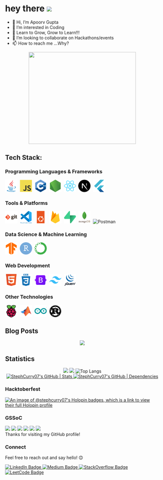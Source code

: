 <h1>
  hey there
  <img src="https://media.giphy.com/media/11G3BfpcEsLjc4/giphy.gif" width="30px"/>
</h1>

- 👋 Hi, I’m Apoorv Gupta
- 👀 I’m interested in Coding
- 🌱 Learn to Grow, Grow to Learn!!!
- 💞️ I’m looking to collaborate on Hackathons/events
- 📫 How to reach me ...Why?

<div align="center">
  <img src="https://media.giphy.com/media/YAnpMSHcurJVS/giphy.gif" width = 350 height = 300</img>
</div>

## Tech Stack:

### Programming Languages & Frameworks
<div>
    <img src="https://github.com/devicons/devicon/blob/master/icons/java/java-original.svg" title="Java" alt="Java" width="40" height="40"/>&nbsp;
    <img src="https://github.com/devicons/devicon/blob/master/icons/javascript/javascript-original.svg" title="JavaScript" alt="JavaScript" width="40" height="40"/>&nbsp;
    <img src="https://github.com/devicons/devicon/blob/master/icons/cplusplus/cplusplus-original.svg" title="C++" width="40" height="40"/>&nbsp;
    <img src="https://github.com/devicons/devicon/blob/master/icons/nodejs/nodejs-original.svg" title="NodeJS" alt="NodeJS" width="40" height="40"/>&nbsp;
    <img src="https://github.com/devicons/devicon/blob/master/icons/react/react-original.svg" title="React" alt="React" width="40" height="40"/>&nbsp;
    <img src="https://github.com/devicons/devicon/blob/master/icons/nextjs/nextjs-original.svg" title="NextJS" alt="NextJS" width="40" height="40"/>&nbsp;
    <img src="https://github.com/devicons/devicon/blob/master/icons/flutter/flutter-original.svg" title="Flutter" width="40" height="40"/>&nbsp;
</div>

### Tools & Platforms
<div>
    <img src="https://github.com/devicons/devicon/blob/master/icons/git/git-original-wordmark.svg" title="Git" alt="Git" width="40" height="40"/>&nbsp;
    <img src="https://github.com/devicons/devicon/blob/master/icons/vscode/vscode-original-wordmark.svg" title="VSCode" alt="VSCode" width="40" height="40"/>&nbsp;
    <img src="https://github.com/devicons/devicon/blob/master/icons/ubuntu/ubuntu-original.svg" title="Ubuntu" alt="Ubuntu" width="40" height="40"/>&nbsp;
    <img src="https://github.com/devicons/devicon/blob/master/icons/firebase/firebase-original.svg" title="Firebase" alt="Firebase" width="40" height="40"/>&nbsp;
    <img src="https://github.com/devicons/devicon/blob/master/icons/supabase/supabase-original.svg" title="Supabase" alt="Supabase" width="40" height="40"/>&nbsp;
    <img src="https://github.com/devicons/devicon/blob/master/icons/mongodb/mongodb-original-wordmark.svg" title="MongoDB" alt="MongoDB" width="40" height="40"/>&nbsp;
    <img src="https://www.vectorlogo.zone/logos/getpostman/getpostman-icon.svg" title="Postman" alt="Postman" width="40" height="40"/>&nbsp;
</div>

### Data Science & Machine Learning
<div>
    <img src="https://github.com/devicons/devicon/blob/master/icons/tensorflow/tensorflow-original.svg" title="Tensorflow" alt="Tensorflow" width="40" height="40"/>&nbsp;
    <img src="https://github.com/devicons/devicon/blob/master/icons/rstudio/rstudio-original.svg" title="RStudio" alt="RStudio" width="40" height="40"/>&nbsp;
    <img src="https://github.com/devicons/devicon/blob/master/icons/anaconda/anaconda-original.svg" title="Anaconda" width="40" height="40"/>&nbsp;
</div>

### Web Development
<div>
    <img src="https://github.com/devicons/devicon/blob/master/icons/html5/html5-original.svg" title="HTML5" alt="HTML" width="40" height="40"/>&nbsp;
    <img src="https://github.com/devicons/devicon/blob/master/icons/css3/css3-plain-wordmark.svg" title="CSS3" alt="CSS" width="40" height="40"/>&nbsp;
    <img src="https://github.com/devicons/devicon/blob/master/icons/bootstrap/bootstrap-original.svg" title="Bootstrap" alt="Bootstrap" width="40" height="40"/>&nbsp;
    <img src="https://github.com/devicons/devicon/blob/master/icons/tailwindcss/tailwindcss-original.svg" title="TailwindCSS" alt="TailwindCSS" width="40" height="40"/>&nbsp;
    <img src="https://github.com/devicons/devicon/blob/master/icons/jquery/jquery-original-wordmark.svg" title="jQuery" alt="jQuery" width="40" height="40"/>&nbsp;
</div>

### Other Technologies
<div>
    <img src="https://github.com/devicons/devicon/blob/master/icons/raspberrypi/raspberrypi-original.svg" title="Raspberry Pi" alt="Raspberry Pi" width="40" height="40"/>&nbsp;
    <img src="https://github.com/devicons/devicon/blob/master/icons/matlab/matlab-original.svg" title="MATLAB" width="40" height="40"/>&nbsp;
    <img src="https://github.com/devicons/devicon/blob/master/icons/arduino/arduino-original.svg" title="Arduino" width="40" height="40"/>&nbsp;
    <img src="https://github.com/devicons/devicon/blob/master/icons/rust/rust-original.svg" title="Rust" alt="Rust" width="40" height="40"/>&nbsp;
</div>

## Blog Posts
<div align="center">
  <img src = "https://media.giphy.com/media/dLmEzHozhc9WbTkwPa/giphy.gif"/>
</div>


## Statistics
<div align = "center">
  <img src="https://github-readme-stats.vercel.app/api?username=StephCurry07&show_icons=true&theme=radical" style = "display: inline-block;">
  <img src="http://github-readme-streak-stats.herokuapp.com?user=StephCurry07&theme=radical" style = "display: inline-block;>
</div>

<div align="center">
  <img src="https://github-readme-stats.vercel.app/api/top-langs/?username=StephCurry07&layout=compact&theme=radical" alt="Top Langs">
</div>


 <div align="center">
  <a href="https://stats.quine.sh/StephCurry07/github?theme=dark">
    <img src="https://stats.quine.sh/StephCurry07/github?theme=dark" alt="StephCurry07's GitHub | Stats">
  </a>
  <a href="https://stats.quine.sh/StephCurry07/dependencies?theme=dark">
    <img src="https://stats.quine.sh/StephCurry07/dependencies?theme=dark" alt="StephCurry07's GitHub | Dependencies">
  </a>
</div>

### Hacktoberfest
[![An image of @stephcurry07's Holopin badges, which is a link to view their full Holopin profile](https://holopin.me/stephcurry07)](https://holopin.io/@stephcurry07)

### GSSoC
<div>
<img src="https://github.com/user-attachments/assets/f40a9bdd-5c57-4dde-8372-be94d5d35334" width="120">
<img src="https://github.com/user-attachments/assets/3975f6cc-cb99-4e22-8c94-f3cbbc60c9a1" width="120">
<img src="https://github.com/user-attachments/assets/d221a462-ce2d-473d-94d1-912ae9c2d275" width="120">
<img src="https://github.com/user-attachments/assets/5c91f42b-ab30-48d2-8149-eba201495323" width="120">
<img src="https://github.com/user-attachments/assets/c7c0a2d3-f32d-4546-bbc7-d881485b47ed" width="120">
<img src="https://github.com/user-attachments/assets/727cec6c-5902-4af5-86e5-72333ccf95a2" width="120">
</div>
Thanks for visiting my GitHub profile!

### Connect
Feel free to reach out and say hello! 😊
<div id="badges">
  <a href="https://www.linkedin.com/in/apoorv-gupta07">
    <img src="https://img.shields.io/badge/LinkedIn-blue?style=for-the-badge&logo=linkedin&logoColor=white" alt="LinkedIn Badge"/>
  </a>
  <a href="https://medium.com/@apoorvgupta-07">
    <img src="https://img.shields.io/badge/Medium-blue?style=for-the-badge&logo=medium&logoColor=white" alt="Medium Badge"/>
  </a>
  <a href="https://stackoverflow.com/users/16465669/apoorv-gupta">
    <img src="https://img.shields.io/badge/StackOverflow-blue?style=for-the-badge&logo=stackoverflow&logoColor=white" alt="StackOverflow Badge"/>
  </a>
  <a href="https://leetcode.com/Steph_Curry07/">
    <img src="https://img.shields.io/badge/leetcode-blue?style=for-the-badge&logo=leetcode&logoColor=white" alt="LeetCode Badge"/>
  </a>
</div>

<!---
StephCurry07/StephCurry07 is a ✨ special ✨ repository because its `README.md` (this file) appears on your GitHub profile.
You can click the Preview link to take a look at your changes.
--->
